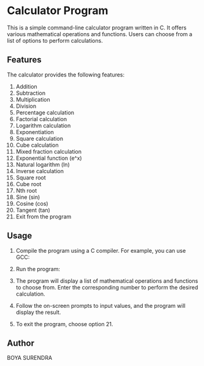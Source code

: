 # Calculator Program

This is a simple command-line calculator program written in C. It offers various mathematical operations and functions. Users can choose from a list of options to perform calculations.

## Features

The calculator provides the following features:
1. Addition
2. Subtraction
3. Multiplication
4. Division
5. Percentage calculation
6. Factorial calculation
7. Logarithm calculation
8. Exponentiation
9. Square calculation
10. Cube calculation
11. Mixed fraction calculation
12. Exponential function (e^x)
13. Natural logarithm (ln)
14. Inverse calculation
15. Square root
16. Cube root
17. Nth root
18. Sine (sin)
19. Cosine (cos)
20. Tangent (tan)
21. Exit from the program

## Usage

1. Compile the program using a C compiler. For example, you can use GCC:

2. Run the program:

3. The program will display a list of mathematical operations and functions to choose from. Enter the corresponding number to perform the desired calculation.

4. Follow the on-screen prompts to input values, and the program will display the result.

5. To exit the program, choose option 21.


## Author

BOYA SURENDRA



